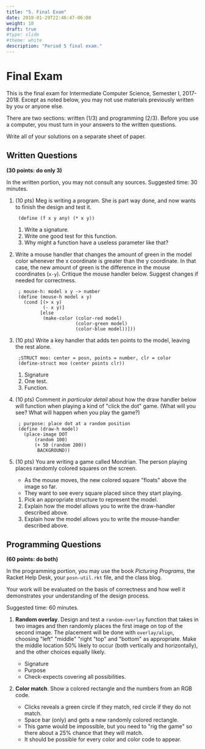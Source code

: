 ```yaml
---
title: "5. Final Exam"
date: 2018-01-29T22:46:47-06:00
weight: 10
draft: true
#type: slide
#theme: white
description: "Period 5 final exam."
---
```


# Final Exam 

This is the final exam for Intermediate Computer Science, Semester I,
2017-2018. Except as noted below, you may not use materials previously
written by you or anyone else.

There are two sections: written (1/3) and programming (2/3). Before
you use a computer, you must turn in your answers to the written questions.

Write all of your solutions on a separate sheet of paper. 

## Written Questions 

**(30 points: do only 3)**

In the written portion, you may not consult any sources. Suggested
time: 30 minutes.

1. (10 pts) Meg is writing a program. She is part way done, and now
wants to finish the design and test it.

        (define (f x y any) (* x y))

     1. Write a signature.
     2. Write one good test for this function.
     3. Why might a function have a useless parameter like that?

5. Write a mouse handler that changes the amount of green in the model
color whenever the x coordinate is greater than the y coordinate. In
that case, the new amount of green is the difference in the mouse
coordinates (`x-y`). Critique the mouse handler below. Suggest changes
if needed for correctness.

        ; mouse-h: model x y -> number
        (define (mouse-h model x y)
          (cond [(> x y)
                 (- x y)]
                [else
                 (make-color (color-red model) 
                             (color-green model) 
                             (color-blue model))]))

4. (10 pts) Write a key handler that adds ten points to the model,
   leaving the rest alone.

        ;STRUCT moo: center = posn, points = number, clr = color
        (define-struct moo (center points clr))
        
    1. Signature
    3. One test.
    2. Function.


2. (10 pts)
Comment _in particular detail_ about how the draw handler below will
function when playing a kind of "click the dot" game. (What will you see? What will happen when you play the game?)

        ; purpose: place dot at a random position
        (define (draw-h model)
          (place-image DOT 
              (random 100)
              (+ 50 (random 200))
               BACKGROUND))

3. (10 pts) You are writing a game called Mondrian. The person playing
places randomly colored squares on the screen. 

    * As the mouse moves, the new colored square "floats" above the 
    image so far. 
    * They want to see every square placed since they start playing.

    1. Pick an appropriate structure to represent the model.
    2. Explain how the model allows you to write the draw-handler
       described above.
    3. Explain how the model allows you to write the mouse-handler
       described above.



## Programming Questions 

**(60 points: do both)**

In the programming portion, you may use the book _Picturing Programs_,
the Racket Help Desk, your `posn-util.rkt` file, and the class blog. 

Your work will be evaluated on the basis of correctness and how well
it demonstrates your understanding of the design process.

Suggested time: 60 minutes. 

1. **Random overlay**. Design and test a `random-overlay` function
   that takes in two images and then randomly places the first image
   on top of the second image. The placement will be done with
   `overlay/align`, choosing "left" "middle" "right "top" and "bottom"
   as appropriate. Make the middle location 50% likely to occur (both
   vertically and horizontally), and the other choices equally likely.

   * Signature
   * Purpose
   * Check-expects covering all possibilities.
   
2. **Color match**. Show a colored rectangle and the numbers from an
   RGB code. 
   
   * Clicks reveals a green circle if they match, red circle if they do not match.
   * Space bar (only) and gets a new randomly colored rectangle. 
   * This game would be impossible, but
   you need to "rig the game" so there about a 25% chance that they
   will match. 
   * It should be possible for every color and color code to
   appear. 
